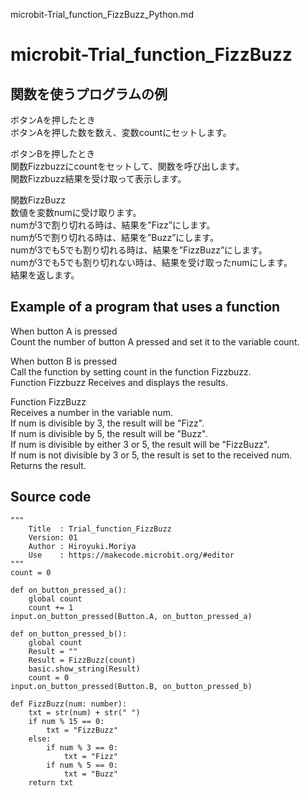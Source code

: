 microbit-Trial_function_FizzBuzz_Python.md    

# microbit-Trial_function_FizzBuzz    

## 関数を使うプログラムの例    

  ボタンAを押したとき  
    ボタンAを押した数を数え、変数countにセットします。  

  ボタンBを押したとき  
    関数Fizzbuzzにcountをセットして、関数を呼び出します。  
    関数Fizzbuzz結果を受け取って表示します。  

  関数FizzBuzz  
    数値を変数numに受け取ります。  
      numが3で割り切れる時は、結果を”Fizz”にします。  
      numが5で割り切れる時は、結果を”Buzz”にします。  
      numが3でも5でも割り切れる時は、結果を”FizzBuzz”にします。  
      numが3でも5でも割り切れない時は、結果を受け取ったnumにします。  
    結果を返します。  


## Example of a program that uses a function  

  When button A is pressed  
    Count the number of button A pressed and set it to the variable count.  

  When button B is pressed  
     Call the function by setting count in the function Fizzbuzz.  
     Function Fizzbuzz Receives and displays the results.  

  Function FizzBuzz  
        Receives a number in the variable num.  
          If num is divisible by 3, the result will be "Fizz".  
          If num is divisible by 5, the result will be "Buzz".  
          If num is divisible by either 3 or 5, the result will be "FizzBuzz".  
          If num is not divisible by 3 or 5, the result is set to the received num.  
        Returns the result.  

## Source code
```
"""
    Title  : Trial_function_FizzBuzz
    Version: 01
    Author : Hiroyuki.Moriya
    Use    : https://makecode.microbit.org/#editor
"""
count = 0

def on_button_pressed_a():
    global count
    count += 1
input.on_button_pressed(Button.A, on_button_pressed_a)

def on_button_pressed_b():
    global count
    Result = ""
    Result = FizzBuzz(count)
    basic.show_string(Result)
    count = 0
input.on_button_pressed(Button.B, on_button_pressed_b)

def FizzBuzz(num: number):
    txt = str(num) + str(" ")
    if num % 15 == 0:
        txt = "FizzBuzz"
    else:
        if num % 3 == 0:
            txt = "Fizz"
        if num % 5 == 0:
            txt = "Buzz"
    return txt
```
